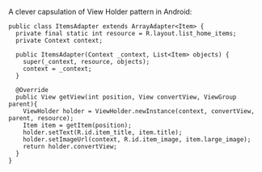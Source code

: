 A clever capsulation of View Holder pattern in Android:

    public class ItemsAdapter extends ArrayAdapter<Item> {
      private final static int resource = R.layout.list_home_items;
      private Context context;
      
      public ItemsAdapter(Context _context, List<Item> objects) {
        super(_context, resource, objects);
        context = _context;
      }
      
      @Override
      public View getView(int position, View convertView, ViewGroup parent){
        ViewHolder holder = ViewHolder.newInstance(context, convertView, parent, resource);
        Item item = getItem(position);
        holder.setText(R.id.item_title, item.title);
        holder.setImageUrl(context, R.id.item_image, item.large_image);
        return holder.convertView;
      }
    }